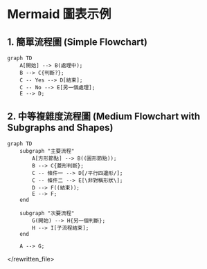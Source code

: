 # Mermaid 圖表示例

## 1. 簡單流程圖 (Simple Flowchart)

```mermaid
graph TD
    A[開始] --> B(處理中);
    B --> C{判斷?};
    C -- Yes --> D[結束];
    C -- No --> E[另一個處理];
    E --> D;
```

## 2. 中等複雜度流程圖 (Medium Flowchart with Subgraphs and Shapes)

```mermaid
graph TD
    subgraph "主要流程"
        A[方形節點] --> B((圓形節點));
        B --> C{菱形判斷};
        C -- 條件一 --> D[/平行四邊形/];
        C -- 條件二 --> E[\非對稱形狀\];
        D --> F((結束));
        E --> F;
    end

    subgraph "次要流程"
        G(開始) --> H{另一個判斷};
        H --> I[子流程結束];
    end

    A --> G;
```
</rewritten_file> 